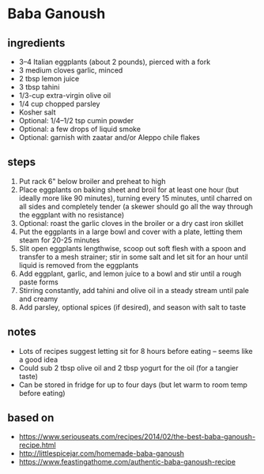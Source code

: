 # Baba Ganoush  

## ingredients  
* 3–4 Italian eggplants (about 2 pounds), pierced with a fork  
* 3 medium cloves garlic, minced  
* 2 tbsp lemon juice  
* 3 tbsp tahini  
* 1/3-cup extra-virgin olive oil  
* 1/4 cup chopped parsley  
* Kosher salt  
* Optional: 1/4–1/2 tsp cumin powder  
* Optional: a few drops of liquid smoke  
* Optional: garnish with zaatar and/or Aleppo chile flakes  

## steps
1. Put rack 6" below broiler and preheat to high  
2. Place eggplants on baking sheet and broil for at least one hour (but ideally more like 90 minutes), turning every 15 minutes, until charred on all sides and completely tender (a skewer should go all the way through the eggplant with no resistance)  
3. Optional: roast the garlic cloves in the broiler or a dry cast iron skillet  
4. Put the eggplants in a large bowl and cover with a plate, letting them steam for 20-25 minutes  
5. Slit open eggplants lengthwise, scoop out soft flesh with a spoon and transfer to a mesh strainer; stir in some salt and let sit for an hour until liquid is removed from the eggplants  
6. Add eggplant, garlic, and lemon juice to a bowl and stir until a rough paste forms  
7. Stirring constantly, add tahini and olive oil in a steady stream until pale and creamy  
8. Add parsley, optional spices (if desired), and season with salt to taste  

## notes  
* Lots of recipes suggest letting sit for 8 hours before eating – seems like a good idea  
* Could sub 2 tbsp olive oil and 2 tbsp yogurt for the oil (for a tangier taste)  
* Can be stored in fridge for up to four days (but let warm to room temp before eating)  

## based on  
* https://www.seriouseats.com/recipes/2014/02/the-best-baba-ganoush-recipe.html  
* http://littlespicejar.com/homemade-baba-ganoush  
* https://www.feastingathome.com/authentic-baba-ganoush-recipe  

